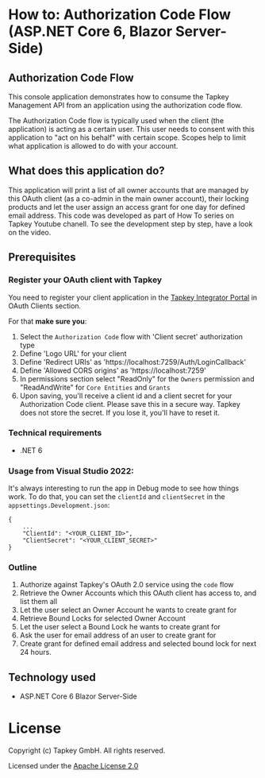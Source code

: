 ﻿# How to: Authorization Code Flow (ASP.NET Core 6, Blazor Server-Side)

## Authorization Code Flow

This console application demonstrates how to consume the Tapkey Management API from an application using the authorization code flow. 

The Authorization Code flow is typically used when the client (the application) is acting as a certain user. This user needs to consent with this application to "act on his behalf" with certain scope.
Scopes help to limit what application is allowed to do with your account.

## What does this application do?

This application will print a list of all owner accounts that are managed by this OAuth client (as a co-admin in the main owner account), their locking products and let the user assign an access grant for one day for defined email address.
This code was developed as part of How To series on Tapkey Youtube chanell. To see the development step by step, have a look on the video.

## Prerequisites

### Register your OAuth client with Tapkey

You need to register your client application in the [Tapkey Integrator Portal](https://portal.tapkey.io) in OAuth Clients section.

For that **make sure you**:

1. Select the `Authorization Code` flow with 'Client secret' authorization type
2. Define 'Logo URL' for your client
3. Define 'Redirect URIs' as 'https://localhost:7259/Auth/LoginCallback'
4. Define 'Allowed CORS origins' as 'https://localhost:7259'
2. In permissions section select "ReadOnly" for the `Owners` permission and "ReadAndWrite" for `Core Entities` and `Grants`
3. Upon saving, you'll receive a client id and a client secret for your Authorization Code client. Please save this in a secure way. Tapkey does not store the secret. If you lose it, you'll have to reset it.

### Technical requirements

- .NET 6

### Usage from Visual Studio 2022:

It's always interesting to run the app in Debug mode to see how things work. To do that, you can set the `clientId` and `clientSecret` in the `appsettings.Development.json`:

```
{
    ...
    "ClientId": "<YOUR_CLIENT_ID>",
    "ClientSecret": "<YOUR_CLIENT_SECRET>"
}
```

### Outline

1. Authorize against Tapkey's OAuth 2.0 service using the `code` flow
2. Retrieve the Owner Accounts which this OAuth client has access to, and list them all
3. Let the user select an Owner Account he wants to create grant for
4. Retrieve Bound Locks for selected Owner Account
5. Let the user select a Bound Lock he wants to create grant for
4. Ask the user for email address of an user to create grant for
5. Create grant for defined email address and selected bound lock for next 24 hours.

## Technology used

* ASP.NET Core 6 Blazor Server-Side

# License

Copyright (c) Tapkey GmbH. All rights reserved.

Licensed under the [Apache License 2.0](https://spdx.org/licenses/Apache-2.0.html)

